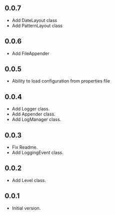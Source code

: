 ## 0.0.7
- Add DateLayout class
- Add PatternLayout class

## 0.0.6
- Add FileAppender

## 0.0.5
- Ability to load configuration from properties file

## 0.0.4
- Add Logger class.
- Add Appender class.
- Add LogManager class.

## 0.0.3
- Fix Readme.
- Add LoggingEvent class.

## 0.0.2
- Add Level class.

## 0.0.1
- Initial version.
